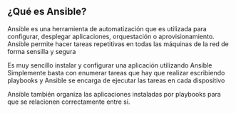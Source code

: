 ## ¿Qué es Ansible?
Ansible es una herramienta de automatización que es utilizada para configurar, desplegar aplicaciones, orquestación o aprovisionamiento. 
Ansible permite hacer tareas repetitivas en todas las máquinas de la red de forma sensilla y segura

Es muy sencillo instalar y configurar una aplicación utilizando Ansible
Simplemente basta con enumerar tareas que hay que realizar escribiendo playbooks y Ansible se encarga de ejecutar las tareas en cada dispositivo

Ansible también organiza las aplicaciones instaladas por playbooks para que se relacionen correctamente entre si.


